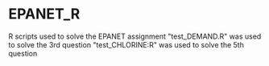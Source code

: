# EPANET_R
R scripts used to solve the EPANET assignment
"test_DEMAND.R" was used to solve the 3rd question
"test_CHLORINE:R" was used to solve the 5th question
